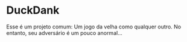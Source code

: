 # DuckDank
Esse é um projeto comum: Um jogo da velha como qualquer outro. No entanto, seu adversário é um pouco anormal...





